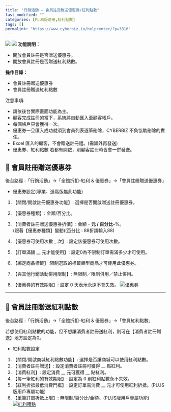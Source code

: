 ```yaml
---
title: "行銷活動 – 會員註冊贈送優惠券/紅利點數"
last_modified: ""
categories: [PLUS版適用,紅利點數]
tags: []
permalink: "https://www.cyberbiz.io/helpcenter/?p=3816"
---
```


![](https://www.cyberbiz.io/helpcenter/wp-content/uploads/一般版3.png)
![](https://www.cyberbiz.io/helpcenter/wp-content/uploads/PLUS版3.png)
**功能說明：**  

* 開放會員註冊是否贈送優惠券。
* 開放會員註冊是否贈送紅利點數。

**操作目錄：**

* 會員註冊贈送優惠券
* 會員註冊贈送紅利點數

注意事項:  

* 請依後台實際畫面功能為主。
* 顧客完成註冊的當下，系統將自動匯入至顧客帳戶。
* 每個帳戶只會獲得一次。
* 優惠券一旦匯入成功就須到會員列表逐筆刪除，CYBERBIZ 不負協助刪除的責任。
* Excel 匯入的顧客，不會贈送註冊禮。(需額外再發送)
* 優惠券、紅利點數 若都有開啟，則顧客註冊時皆會一併發送。



## 📌 會員註冊贈送優惠券


後台路徑 :「行銷活動」→「全館折扣-紅利 & 優惠券」→「會員註冊贈送優惠券」  


* 優惠券設定(專業、進階版無此功能)
1. 【關閉/開啟註冊優惠券功能】: 選擇是否開啟贈送註冊優惠券。
2. 【優惠券種類】: 金額/百分比。
3. 【消費者註冊贈送優惠券折價】: 金額 - __元 / 百分比-__%。  
(跟著【優惠券種類】變動)(百分比 : 88折請輸入88)

4. 【優惠券可使用次數 _ 次】: 設定該優惠券可使用次數。
5. 【訂單滿額 __ 元才能使用】: 設定0為不限制訂單需滿多少才可使用。
6. 【綁定商品標籤】:限制選取的標籤類型商品才可使用此優惠券。
7. 【與其他行銷活動併用限制】: 無限制／限制併用／禁止併用。
8. 【優惠券的有效期限】: 設定 0 天表示永遠不會失效。
[![優惠券](https://www.cyberbiz.io/support/wp-content/uploads/全館折扣-會員註冊贈送優惠券-紅利積點01.png)](https://www.cyberbiz.io/support/wp-content/uploads/全館折扣-會員註冊贈送優惠券-紅利積點01.png)  

* * *

## 📌 會員註冊贈送紅利點數


後台路徑 :「行銷活動」→「全館折扣-紅利 & 優惠券」→「會員紅利點數」  


若想使用紅利點數的功能，但不想讓消費者註冊送紅利，則可在【消費者註冊贈送】地方設定為0。



* 紅利點數設定 
1. 【關閉/開啟商城紅利點數功能】: 選擇是否讓商城可以使用紅利點數。
2. 【消費者註冊贈送】: 設定消費者註冊可獲得 __ 點紅利。
3. 【消費紅利】: 設定消費 __ 元可獲得 __ 點紅利。
4. 【每一筆紅利的有效期限】: 設定為 0 則紅利點數永不失效。
5. 【紅利折抵最低消費門檻】: 設定訂單需消費 __ 元才可使用紅利折抵。(PLUS版用戶專屬功能)
6. 【單筆訂單折抵上限】: 無限制/百分比/金額。(PLUS版用戶專屬功能)
[![紅利積點](https://www.cyberbiz.io/support/wp-content/uploads/全館折扣-會員註冊贈送優惠券-紅利積點02.png)](https://www.cyberbiz.io/support/wp-content/uploads/全館折扣-會員註冊贈送優惠券-紅利積點02.png)

